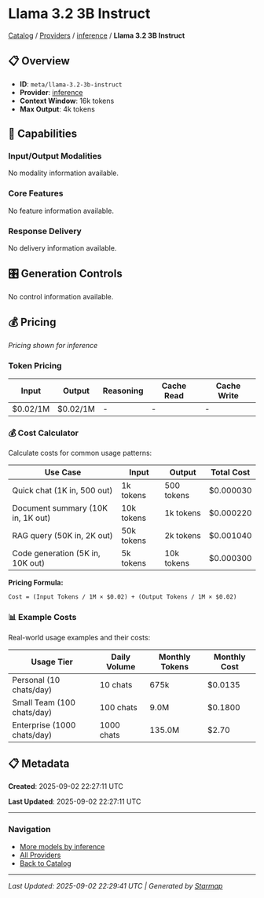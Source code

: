 # Llama 3.2 3B Instruct
  
[Catalog](../../../../..) / [Providers](../../../..) / [inference](../../..) / **Llama 3.2 3B Instruct**


## 📋 Overview
  
- **ID**: `meta/llama-3.2-3b-instruct`
- **Provider**: [inference](../)
- **Context Window**: 16k tokens
- **Max Output**: 4k tokens
  
## 🎯 Capabilities
  
### Input/Output Modalities
  
No modality information available.
  
### Core Features
  
No feature information available.
  
### Response Delivery
  
No delivery information available.
  
## 🎛️ Generation Controls
  
No control information available.
  
## 💰 Pricing
  
*Pricing shown for inference*
  
  
### Token Pricing
  
| Input | Output | Reasoning | Cache Read | Cache Write |
|---------|---------|---------|---------|---------|
| $0.02/1M | $0.02/1M | - | - | - |

  
### 💰 Cost Calculator
  
Calculate costs for common usage patterns:
  
  
| Use Case | Input | Output | Total Cost |
|---------|---------|---------|---------|
| Quick chat (1K in, 500 out) | 1k tokens | 500 tokens | $0.000030 |
| Document summary (10K in, 1K out) | 10k tokens | 1k tokens | $0.000220 |
| RAG query (50K in, 2K out) | 50k tokens | 2k tokens | $0.001040 |
| Code generation (5K in, 10K out) | 5k tokens | 10k tokens | $0.000300 |

  
**Pricing Formula:**
  
```
Cost = (Input Tokens / 1M × $0.02) + (Output Tokens / 1M × $0.02)
```
  
### 📊 Example Costs
  
Real-world usage examples and their costs:
  
  
| Usage Tier | Daily Volume | Monthly Tokens | Monthly Cost |
|---------|---------|---------|---------|
| Personal (10 chats/day) | 10 chats | 675k | $0.0135 |
| Small Team (100 chats/day) | 100 chats | 9.0M | $0.1800 |
| Enterprise (1000 chats/day) | 1000 chats | 135.0M | $2.70 |

  
## 📋 Metadata
  
**Created**: 2025-09-02 22:27:11 UTC
  
**Last Updated**: 2025-09-02 22:27:11 UTC
  
  
---
  
  
### Navigation

- [More models by inference](../)
- [All Providers](../../../../../providers)
- [Back to Catalog](../../../../..)


---
_Last Updated: 2025-09-02 22:29:41 UTC | Generated by [Starmap](https://github.com/agentstation/starmap)_
